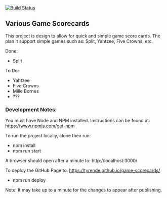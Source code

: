 [![Build Status](https://travis-ci.com/TyrenDe/game-scorecards.svg?branch=master)](https://travis-ci.com/TyrenDe/game-scorecards)

## Various Game Scorecards

This project is design to allow for quick and simple game score cards.  The plan it support simple games such as: Split, Yahtzee, Five Crowns, etc.

Done:
* Split

To Do:
* Yahtzee
* Five Crowns
* Mille Bornes
* ???

### Development Notes:

You must have Node and NPM installed. Instructions can be found at: https://www.npmjs.com/get-npm

To run the project locally, clone then run:
 * npm install
 * npm run start

A browser should open after a minute to: http://localhost:3000/

To deploy the GitHub Page to: https://tyrende.github.io/game-scorecards/
 * npm run deploy

Note: It may take up to a minute for the changes to appear after publishing.